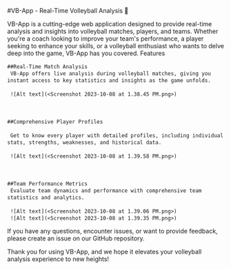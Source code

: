 #VB-App - Real-Time Volleyball Analysis 🏐

VB-App is a cutting-edge web application designed to provide real-time analysis and insights into volleyball matches, players, and teams. Whether you're a coach looking to improve your team's performance, a player seeking to enhance your skills, or a volleyball enthusiast who wants to delve deep into the game, VB-App has you covered.
Features

    ##Real-Time Match Analysis
     VB-App offers live analysis during volleyball matches, giving you instant access to key statistics and insights as the game unfolds.

     ![Alt text](<Screenshot 2023-10-08 at 1.38.45 PM.png>)



    ##Comprehensive Player Profiles

     Get to know every player with detailed profiles, including individual stats, strengths, weaknesses, and historical data.

     ![Alt text](<Screenshot 2023-10-08 at 1.39.58 PM.png>)



    ##Team Performance Metrics
     Evaluate team dynamics and performance with comprehensive team statistics and analytics.

     ![Alt text](<Screenshot 2023-10-08 at 1.39.06 PM.png>)
     ![Alt text](<Screenshot 2023-10-08 at 1.39.35 PM.png>)

If you have any questions, encounter issues, or want to provide feedback, please create an issue on our GitHub repository.

Thank you for using VB-App, and we hope it elevates your volleyball analysis experience to new heights!
